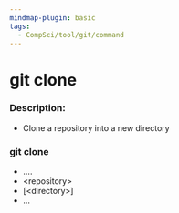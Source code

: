 ```yaml
---
mindmap-plugin: basic
tags:
  - CompSci/tool/git/command
---
```

# git clone
### Description:
- Clone a repository into a new directory
### git clone
- ....
- \<repository>
- \[\<directory>]
- ...